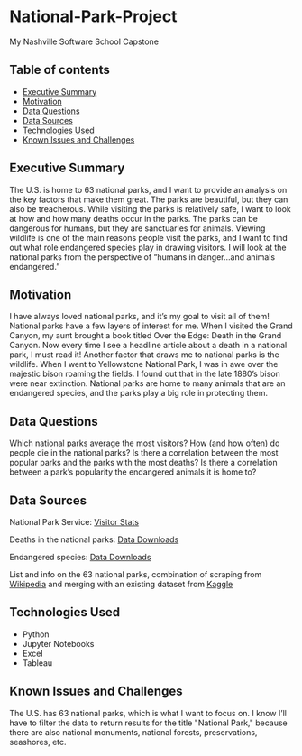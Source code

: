 # National-Park-Project
My Nashville Software School Capstone

## Table of contents
* [Executive Summary](#executive-summary)
* [Motivation](#motivation)
* [Data Questions](#data-questions)
* [Data Sources](#data-sources)
* [Technologies Used](#technologies-used)
* [Known Issues and Challenges](#known-issues-and-challenges)

## Executive Summary
The U.S. is home to 63 national parks, and I want to provide an analysis on the key factors that make them great. The parks are beautiful, but they can also be treacherous. While visiting the parks is relatively safe, I want to look at how and how many deaths occur in the parks. The parks can be dangerous for humans, but they are sanctuaries for animals. Viewing wildlife is one of the main reasons people visit the parks, and I want to find out what role endangered species play in drawing visitors. I will look at the national parks from the perspective of “humans in danger…and animals endangered.”

## Motivation
I have always loved national parks, and it’s my goal to visit all of them! National parks have a few layers of interest for me. When I visited the Grand Canyon, my aunt brought a book titled Over the Edge: Death in the Grand Canyon. Now every time I see a headline article about a death in a national park, I must read it! Another factor that draws me to national parks is the wildlife. When I went to Yellowstone National Park, I was in awe over the majestic bison roaming the fields. I found out that in the late 1880’s bison were near extinction. National parks are home to many animals that are an endangered species, and the parks play a big role in protecting them.

## Data Questions
Which national parks average the most visitors? How (and how often) do people die in the national parks? Is there a correlation between the most popular parks and the parks with the most deaths? Is there a correlation between a park’s popularity the endangered animals it is home to?

## Data Sources
National Park Service: [Visitor Stats](https://irma.nps.gov/STATS/Reports/Home)

Deaths in the national parks: [Data Downloads](https://www.nps.gov/aboutus/foia/foia-frd.htm)

Endangered species: [Data Downloads](https://esa.npca.org/)

List and info on the 63 national parks, combination of scraping from [Wikipedia](https://en.wikipedia.org/wiki/List_of_national_parks_of_the_United_States) and merging with an existing dataset from [Kaggle](https://www.kaggle.com/datasets/nationalparkservice/park-biodiversity?select=parks.csv)

## Technologies Used
* Python
* Jupyter Notebooks
* Excel
* Tableau

## Known Issues and Challenges
The U.S. has 63 national parks, which is what I want to focus on. I know I’ll have to filter the data to return results for the title "National Park," because there are also national monuments, national forests, preservations, seashores, etc.
